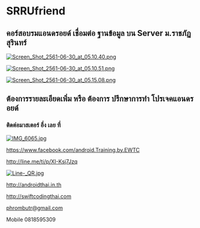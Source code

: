 # SRRUfriend
## คอร์สอบรมแอนดรอยด์ เชื่อมต่อ ฐานข้อมูล บน Server ม.ราชภัฏสุรินทร์

[![Screen_Shot_2561-06-30_at_05.10.40.png](https://s33.postimg.cc/5x53hwo33/Screen_Shot_2561-06-30_at_05.10.40.png)](https://postimg.cc/image/j1anulg4r/)

[![Screen_Shot_2561-06-30_at_05.10.51.png](https://s33.postimg.cc/hz0hc2zwf/Screen_Shot_2561-06-30_at_05.10.51.png)](https://postimg.cc/image/h9hozpzcr/)

[![Screen_Shot_2561-06-30_at_05.15.08.png](https://s33.postimg.cc/b8k02nzvz/Screen_Shot_2561-06-30_at_05.15.08.png)](https://postimg.cc/image/cnlkre0yz/)

## ต้องการรายละเอียดเพิ่ม หรือ ต้องการ ปรึกษาการทำ โปรเจคแอนดรอยด์
### ติดต่อมาสเตอร์ อึ่ง เลย ที่

[![IMG_6065.jpg](https://s33.postimg.cc/to4h06w1r/IMG_6065.jpg)](https://postimg.cc/image/blbe8z06z/)

https://www.facebook.com/android.Training.by.EWTC

http://line.me/ti/p/XI-Ksj7Jzq

[![Line-_QR.jpg](https://s33.postimg.cc/3skqh44jj/Line-_QR.jpg)](https://postimg.cc/image/prr54bldn/)

http://androidthai.in.th

http://swiftcodingthai.com    

phrombutr@gmail.com

Mobile 0818595309
